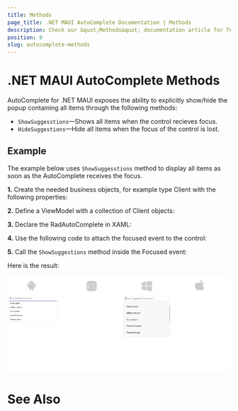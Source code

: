 ```yaml
---
title: Methods
page_title: .NET MAUI AutoComplete Documentation | Methods
description: Check our &quot;Methods&quot; documentation article for Telerik .NET MAUI AutoComplete control.
position: 9
slug: autocomplete-methods
---
```


# .NET MAUI AutoComplete Methods

AutoComplete for .NET MAUI exposes the ability to explicitly show/hide the popup containing all items through the following methods:

* `ShowSuggesstions`&mdash;Shows all items when the control recieves focus.
* `HideSuggestions`&mdash;Hide all items when the focus of the control is lost.

## Example

The example below uses `ShowSuggesstions` method to display all items as soon as the AutoComplete receives the focus. 

**1.** Create the needed business objects, for example type Client with the following properties:

<snippet id='autocomplete-client-businessobject'/>

**2.** Define a ViewModel with a collection of Client objects:

<snippet id='autocomplete-clients-viewmodel'/>

**3.** Declare the RadAutoComplete in XAML:

<snippet id='autocomplete-data-binding'/>

**4.** Use the following code to attach the focused event to the control:

<snippet id='autocomplete-focused'/>

**5.** Call the `ShowSuggestions` method inside the Focused event:

<snippet id='autocomplete-showsuggestions'/>

Here is the result:

![.NET MAUI AutoComplete Show Suggestions](images/autocompleteview-showsuggestions.png "AutoComplete ShowSuggestions")

# See Also


